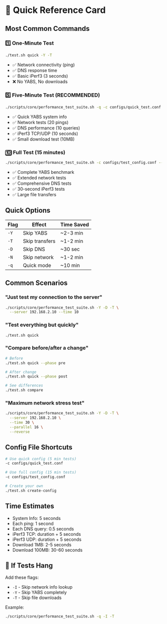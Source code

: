 # 🎯 Quick Reference Card

## Most Common Commands

### 1️⃣ One-Minute Test
```bash
./test.sh quick -Y -T
```
- ✅ Network connectivity (ping)
- ✅ DNS response time
- ✅ Basic iPerf3 (3 seconds)
- ❌ No YABS, No downloads

### 5️⃣ Five-Minute Test (RECOMMENDED)
```bash
./scripts/core/performance_test_suite.sh -q -c configs/quick_test.conf
```
- ✅ Quick YABS system info
- ✅ Network tests (20 pings)
- ✅ DNS performance (10 queries)
- ✅ iPerf3 TCP/UDP (10 seconds)
- ✅ Small download test (10MB)

### 🔟 Full Test (15 minutes)
```bash
./scripts/core/performance_test_suite.sh -c configs/test_config.conf --time 30
```
- ✅ Complete YABS benchmark
- ✅ Extended network tests
- ✅ Comprehensive DNS tests
- ✅ 30-second iPerf3 tests
- ✅ Large file transfers

## Quick Options

| Flag | Effect | Time Saved |
|------|--------|------------|
| `-Y` | Skip YABS | ~2-3 min |
| `-T` | Skip transfers | ~1-2 min |
| `-D` | Skip DNS | ~30 sec |
| `-N` | Skip network | ~1-2 min |
| `-q` | Quick mode | ~10 min |

## Common Scenarios

### "Just test my connection to the server"
```bash
./scripts/core/performance_test_suite.sh -Y -D -T \
  --server 192.168.2.10 --time 10
```

### "Test everything but quickly"
```bash
./test.sh quick
```

### "Compare before/after a change"
```bash
# Before
./test.sh quick --phase pre

# After change
./test.sh quick --phase post

# See differences
./test.sh compare
```

### "Maximum network stress test"
```bash
./scripts/core/performance_test_suite.sh -Y -D -T \
  --server 192.168.2.10 \
  --time 30 \
  --parallel 16 \
  --reverse
```

## Config File Shortcuts

```bash
# Use quick config (5 min tests)
-c configs/quick_test.conf

# Use full config (15 min tests)  
-c configs/test_config.conf

# Create your own
./test.sh create-config
```

## Time Estimates

- System Info: 5 seconds
- Each ping: 1 second
- Each DNS query: 0.5 seconds
- iPerf3 TCP: duration + 5 seconds
- iPerf3 UDP: duration + 5 seconds
- Download 1MB: 2-5 seconds
- Download 100MB: 30-60 seconds

## 🚨 If Tests Hang

Add these flags:
- `-I` - Skip network info lookup
- `-Y` - Skip YABS completely
- `-T` - Skip file downloads

Example:
```bash
./scripts/core/performance_test_suite.sh -q -I -T
```